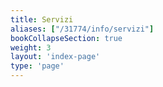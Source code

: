 ```yaml
---
title: Servizi
aliases: ["/31774/info/servizi"]
bookCollapseSection: true
weight: 3
layout: 'index-page'
type: 'page'
---
```

